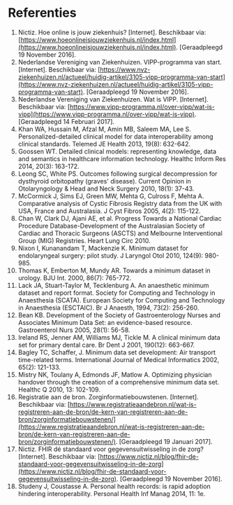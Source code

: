 # Referenties

1. Nictiz. Hoe online is jouw ziekenhuis? \[Internet\]. Beschikbaar via: [https://www.hoeonlineisjouwziekenhuis.nl/index.html](https://www.hoeonlineisjouwziekenhuis.nl/index.html). \[Geraadpleegd 19 November 2016\].
2. Nederlandse Vereniging van Ziekenhuizen. VIPP-programma van start. \[Internet\]. Beschikbaar via: [https://www.nvz-ziekenhuizen.nl/actueel/huidig-artikel/3105-vipp-programma-van-start](https://www.nvz-ziekenhuizen.nl/actueel/huidig-artikel/3105-vipp-programma-van-start). \[Geraadpleegd 19 November 2016\].
3. Nederlandse Vereniging van Ziekenhuizen. Wat is VIPP. \[Internet\]. Beschikbaar via: [https://www.vipp-programma.nl/over-vipp/wat-is-vipp](https://www.vipp-programma.nl/over-vipp/wat-is-vipp). \[Geraadpleegd 14 Februari 2017\].
4. Khan WA, Hussain M, Afzal M, Amin MB, Saleem MA, Lee S. Personalized-detailed clinical model for data interoperability among clinical standards. Telemed JE Health 2013, 19(8): 632-642. 
5. Goossen WT. Detailed clinical models: representing knowledge, data and semantics in healthcare information technology. Healthc Inform Res 2014, 20(3): 163-172.
6. Leong SC, White PS. Outcomes following surgical decompression for dysthyroid orbitopathy (graves' disease). Current Opinion in Otolaryngology & Head and Neck Surgery 2010, 18(1): 37-43.
7. McCormick J, Sims EJ, Green MW, Mehta G, Culross F, Mehta A. Comparative analysis of Cystic Fibrosis Registry data from the UK with USA, France and Australasia. J Cyst Fibros 2005, 4(2): 115-122.
8. Chan W, Clark DJ, Ajani AE, et al. Progress Towards a National Cardiac Procedure Database-Development of the Australasian Society of Cardiac and Thoracic Surgeons (ASCTS) and Melbourne Interventional Group (MIG) Registries. Heart Lung Circ 2010.
9. Nixon I, Kunanandam T, Mackenzie K. Minimum dataset for endolaryngeal surgery: pilot study. J Laryngol Otol 2010, 124(9): 980-985.
10. Thomas K, Emberton M, Mundy AR. Towards a minimum dataset in urology. BJU Int. 2000, 86(7): 765-772.
11. Lack JA, Stuart-Taylor M, Tecklenburg A. An anaesthetic minimum dataset and report format. Society for Computing and Technology in Anaesthesia (SCATA). European Society for Computing and Technology in Anaesthesia (ESCTAIC). Br J Anaesth, 1994, 73(2): 256-260.
12. Bean KB. Development of the Society of Gastroenterology Nurses and Associates Minimum Data Set: an evidence-based resource. Gastroenterol Nurs 2005, 28(1): 56-58.
13. Ireland RS, Jenner AM, Williams MJ, Tickle M. A clinical minimum data set for primary dental care. Br Dent J 2001, 190(12): 663-667.
14. Bagley TC, Schaffer, J. Minimum data set development: Air transport time-related terms. International Journal of Medical Informatics 2002, 65(2): 121-133.
15. Mistry NK, Toulany A, Edmonds JF, Matlow A. Optimizing physician handover through the creation of a comprehensive minimum data set. Healthc Q 2010, 13: 102-109.
16. Registratie aan de bron. Zorginformatiebouwstenen. \[Internet\]. Beschikbaar via: [https://www.registratieaandebron.nl/wat-is-registreren-aan-de-bron/de-kern-van-registreren-aan-de-bron/zorginformatiebouwstenen/](https://www.registratieaandebron.nl/wat-is-registreren-aan-de-bron/de-kern-van-registreren-aan-de-bron/zorginformatiebouwstenen/). \[Geraadpleegd 19 Januari 2017\].
17. Nictiz. FHIR dé standaard voor gegevensuitwisseling in de zorg? \[Internet\]. Beschikbaar via: [https://www.nictiz.nl/blog/fhir-de-standaard-voor-gegevensuitwisseling-in-de-zorg](https://www.nictiz.nl/blog/fhir-de-standaard-voor-gegevensuitwisseling-in-de-zorg). \[Geraadpleegd 19 November 2016\].
18. Studeny J, Coustasse A. Personal health records: is rapid adoption hindering interoperability. Personal Health Inf Manag 2014, 11: 1e.


